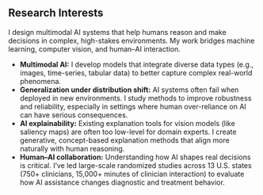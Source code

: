 ## Research Interests

I design multimodal AI systems that help humans reason and make decisions in complex, high-stakes environments. My work bridges machine learning, computer vision, and human–AI interaction.


- **Multimodal AI:** I develop models that integrate diverse data types (e.g., images, time-series, tabular data) to better capture complex real-world phenomena.
- **Generalization under distribution shift:** AI systems often fail when deployed in new environments. I study methods to improve robustness and reliability, especially in settings where human over-reliance on AI can have serious consequences.
- **AI explainability:** Existing explanation tools for vision models (like saliency maps) are often too low-level for domain experts. I create generative, concept-based explanation methods that align more naturally with human reasoning. 
- **Human–AI collaboration:** Understanding how AI shapes real decisions is critical. I’ve led large-scale randomized studies across 13 U.S. states (750+ clinicians, 15,000+ minutes of clinician interaction) to evaluate how AI assistance changes diagnostic and treatment behavior.
